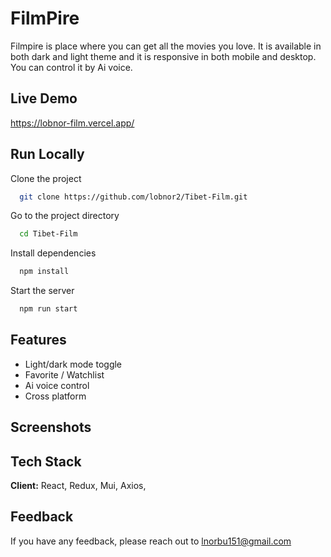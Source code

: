 
# FilmPire

Filmpire is place where you can get all the movies you love. It is available in both dark and light theme and it is responsive in both mobile and desktop. You can control it by Ai voice. 

## Live Demo

https://lobnor-film.vercel.app/


## Run Locally

Clone the project

```bash
  git clone https://github.com/lobnor2/Tibet-Film.git
```

Go to the project directory

```bash
  cd Tibet-Film
```

Install dependencies

```bash
  npm install
```

Start the server

```bash
  npm run start
```

## Features

- Light/dark mode toggle
- Favorite / Watchlist
- Ai voice control
- Cross platform

## Screenshots


## Tech Stack

**Client:** React, Redux, Mui, Axios, 



## Feedback

If you have any feedback, please reach out to lnorbu151@gmail.com




